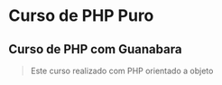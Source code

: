 # Curso de PHP Puro

## Curso de PHP com Guanabara
> Este curso realizado com PHP orientado a objeto